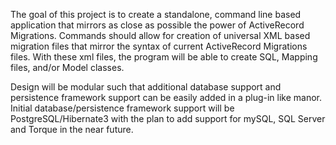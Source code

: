The goal of this project is to create a standalone, command line based application that mirrors as close as possible the power of ActiveRecord Migrations. Commands should allow for creation of universal XML based migration files that mirror the syntax of current ActiveRecord Migrations files. With these xml files, the program will be able to create SQL, Mapping files, and/or Model classes.

Design will be modular such that additional database support and persistence framework support can be easily added in a plug-in like manor. Initial database/persistence framework support will be PostgreSQL/Hibernate3 with the plan to add support for mySQL, SQL Server and Torque in the near future.